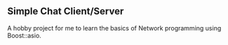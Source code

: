 ## Simple Chat Client/Server

A hobby project for me to learn the basics of Network programming using Boost::asio.